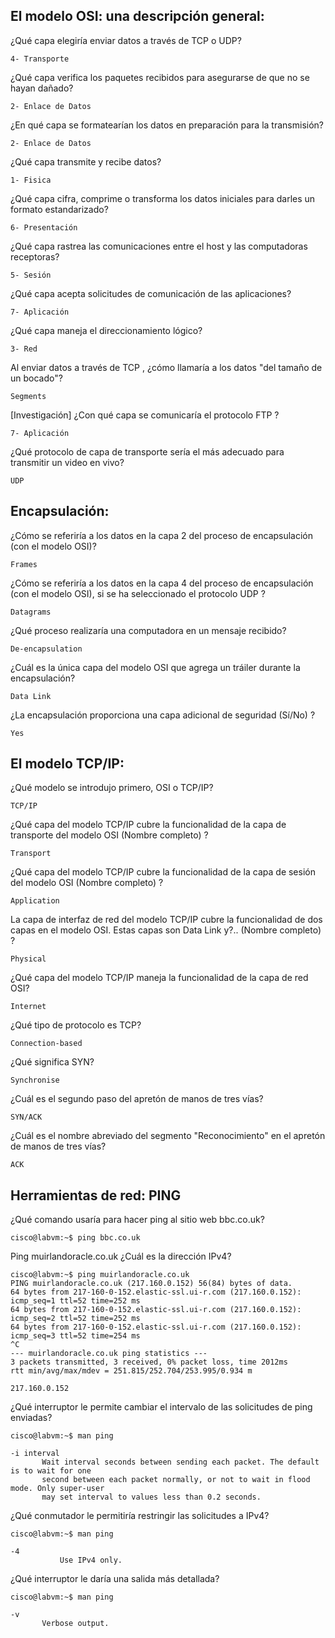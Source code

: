 ## El modelo OSI: una descripción general:

¿Qué capa elegiría enviar datos a través de TCP o UDP?

    4- Transporte

¿Qué capa verifica los paquetes recibidos para asegurarse de que no se hayan dañado?

    2- Enlace de Datos

¿En qué capa se formatearían los datos en preparación para la transmisión?

    2- Enlace de Datos

¿Qué capa transmite y recibe datos?

    1- Fisica

¿Qué capa cifra, comprime o transforma los datos iniciales para darles un formato estandarizado?

    6- Presentación

¿Qué capa rastrea las comunicaciones entre el host y las computadoras receptoras?

    5- Sesión

¿Qué capa acepta solicitudes de comunicación de las aplicaciones?

    7- Aplicación

¿Qué capa maneja el direccionamiento lógico?

    3- Red

Al enviar datos a través de TCP , ¿cómo llamaría a los datos "del tamaño de un bocado"?

    Segments

[Investigación] ¿Con qué capa se comunicaría el protocolo FTP ?

    7- Aplicación

¿Qué protocolo de capa de transporte sería el más adecuado para transmitir un video en vivo?

    UDP

## Encapsulación:

¿Cómo se referiría a los datos en la capa 2 del proceso de encapsulación (con el modelo OSI)?

    Frames

¿Cómo se referiría a los datos en la capa 4 del proceso de encapsulación (con el modelo OSI), si se ha seleccionado el protocolo UDP ?

    Datagrams

¿Qué proceso realizaría una computadora en un mensaje recibido?

    De-encapsulation

¿Cuál es la única capa del modelo OSI que agrega un tráiler  durante la encapsulación?

    Data Link

¿La encapsulación proporciona una capa adicional de seguridad (Sí/No) ?

    Yes

## El modelo TCP/IP:

¿Qué modelo se introdujo primero, OSI o TCP/IP?

    TCP/IP

¿Qué capa del modelo TCP/IP cubre la funcionalidad de la capa de transporte del modelo OSI (Nombre completo) ?

    Transport

¿Qué capa del modelo TCP/IP cubre la funcionalidad de la capa de sesión del modelo OSI (Nombre completo) ?

    Application

La capa de interfaz de red del modelo TCP/IP cubre la funcionalidad de dos capas en el modelo OSI. Estas capas son Data Link y?.. (Nombre completo) ?

    Physical

¿Qué capa del modelo TCP/IP maneja la funcionalidad de la capa de red OSI?

    Internet

¿Qué tipo de protocolo es TCP?

    Connection-based

¿Qué significa SYN?

    Synchronise

¿Cuál es el segundo paso del apretón de manos de tres vías?

    SYN/ACK

¿Cuál es el nombre abreviado del segmento "Reconocimiento" en el apretón de manos de tres vías?

    ACK

## Herramientas de red: PING

¿Qué comando usaría para hacer ping al sitio web bbc.co.uk?

    cisco@labvm:~$ ping bbc.co.uk

Ping muirlandoracle.co.uk ¿Cuál es la dirección IPv4?

    cisco@labvm:~$ ping muirlandoracle.co.uk
    PING muirlandoracle.co.uk (217.160.0.152) 56(84) bytes of data.
    64 bytes from 217-160-0-152.elastic-ssl.ui-r.com (217.160.0.152): icmp_seq=1 ttl=52 time=252 ms
    64 bytes from 217-160-0-152.elastic-ssl.ui-r.com (217.160.0.152): icmp_seq=2 ttl=52 time=252 ms
    64 bytes from 217-160-0-152.elastic-ssl.ui-r.com (217.160.0.152): icmp_seq=3 ttl=52 time=254 ms
    ^C
    --- muirlandoracle.co.uk ping statistics ---
    3 packets transmitted, 3 received, 0% packet loss, time 2012ms
    rtt min/avg/max/mdev = 251.815/252.704/253.995/0.934 m
        
    217.160.0.152

¿Qué interruptor le permite cambiar el intervalo de las solicitudes de ping enviadas?

    cisco@labvm:~$ man ping

    -i interval
           Wait interval seconds between sending each packet. The default is to wait for one
           second between each packet normally, or not to wait in flood mode. Only super-user
           may set interval to values less than 0.2 seconds.

¿Qué conmutador le permitiría restringir las solicitudes a IPv4?

    cisco@labvm:~$ man ping
    
    -4
               Use IPv4 only.

¿Qué interruptor le daría una salida más detallada?

    cisco@labvm:~$ man ping

    -v
           Verbose output.

